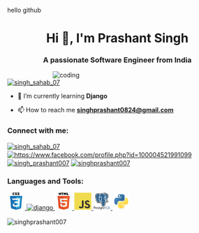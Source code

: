 <p>hello github</p>
<h1 align="center">Hi 👋, I'm Prashant Singh</h1>
<h3 align="center">A passionate Software Engineer from India</h3>
<img align="right" alt="coding" width="400" src="https://www.youtube.com/redirect?event=video_description&redir_token=QUFFLUhqbFRXcXFHc29GQmczelJ3UElsZUw0ai1qWHdkd3xBQ3Jtc0tsQlRVazRuYlVBSHJRVmtSV0lxVkk4ZktPVVBiN2YtT0R4NTRFLWM1bTRzYXp5RmF5aC05bmVZRVphSnJab1JzZjYzTWhoNFRWWS1JeUhjNG5Ic3N3cDB0bnBMaU9jYkFfaGFYYWRBUU9BaWhJSXhHZw&q=https%3A%2F%2Fuser-images.githubusercontent.com%2F55389276%2F140866485-8fb1c876-9a8f-4d6a-98dc-08c4981eaf70.gif&v=HD4cnRuSGN0">

<p align="left"> <a href="https://twitter.com/singh_sahab_07" target="blank"><img src="https://img.shields.io/twitter/follow/singh_sahab_07?logo=twitter&style=for-the-badge" alt="singh_sahab_07" /></a> </p>

- 🌱 I’m currently learning **Django**

- 📫 How to reach me **singhprashant0824@gmail.com**

<h3 align="left">Connect with me:</h3>
<p align="left">
<a href="https://twitter.com/singh_sahab_07" target="blank"><img align="center" src="https://raw.githubusercontent.com/rahuldkjain/github-profile-readme-generator/master/src/images/icons/Social/twitter.svg" alt="singh_sahab_07" height="30" width="40" /></a>
<a href="https://fb.com/https://www.facebook.com/profile.php?id=100004521991099" target="blank"><img align="center" src="https://raw.githubusercontent.com/rahuldkjain/github-profile-readme-generator/master/src/images/icons/Social/facebook.svg" alt="https://www.facebook.com/profile.php?id=100004521991099" height="30" width="40" /></a>
<a href="https://instagram.com/singh_prashant007" target="blank"><img align="center" src="https://raw.githubusercontent.com/rahuldkjain/github-profile-readme-generator/master/src/images/icons/Social/instagram.svg" alt="singh_prashant007" height="30" width="40" /></a>
<a href="https://auth.geeksforgeeks.org/user/singhprashant007" target="blank"><img align="center" src="https://raw.githubusercontent.com/rahuldkjain/github-profile-readme-generator/master/src/images/icons/Social/geeks-for-geeks.svg" alt="singhprashant007" height="30" width="40" /></a>
</p>

<h3 align="left">Languages and Tools:</h3>
<p align="left"> <a href="https://www.w3schools.com/css/" target="_blank" rel="noreferrer"> <img src="https://raw.githubusercontent.com/devicons/devicon/master/icons/css3/css3-original-wordmark.svg" alt="css3" width="40" height="40"/> </a> <a href="https://www.djangoproject.com/" target="_blank" rel="noreferrer"> <img src="https://cdn.worldvectorlogo.com/logos/django.svg" alt="django" width="40" height="40"/> </a> <a href="https://www.w3.org/html/" target="_blank" rel="noreferrer"> <img src="https://raw.githubusercontent.com/devicons/devicon/master/icons/html5/html5-original-wordmark.svg" alt="html5" width="40" height="40"/> </a> <a href="https://developer.mozilla.org/en-US/docs/Web/JavaScript" target="_blank" rel="noreferrer"> <img src="https://raw.githubusercontent.com/devicons/devicon/master/icons/javascript/javascript-original.svg" alt="javascript" width="40" height="40"/> </a> <a href="https://www.postgresql.org" target="_blank" rel="noreferrer"> <img src="https://raw.githubusercontent.com/devicons/devicon/master/icons/postgresql/postgresql-original-wordmark.svg" alt="postgresql" width="40" height="40"/> </a> <a href="https://www.python.org" target="_blank" rel="noreferrer"> <img src="https://raw.githubusercontent.com/devicons/devicon/master/icons/python/python-original.svg" alt="python" width="40" height="40"/> </a> </p>

<p><img align="center" src="https://github-readme-stats.vercel.app/api/top-langs?username=singhprashant007&show_icons=true&locale=en&layout=compact" alt="singhprashant007" /></p>

